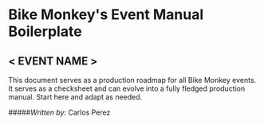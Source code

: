 # Bike Monkey's Event Manual Boilerplate

## < EVENT NAME >

This document serves as a production roadmap for all Bike Monkey events. It serves as a checksheet and can evolve into a fully fledged production manual. Start here and adapt as needed.

#####_Written by:_ Carlos Perez
